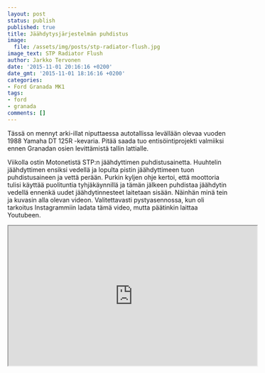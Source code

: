 ```yaml
---
layout: post
status: publish
published: true
title: Jäähdytysjärjestelmän puhdistus
image:
  file: /assets/img/posts/stp-radiator-flush.jpg
image_text: STP Radiator Flush
author: Jarkko Tervonen
date: '2015-11-01 20:16:16 +0200'
date_gmt: '2015-11-01 18:16:16 +0200'
categories:
- Ford Granada MK1
tags:
- ford
- granada
comments: []
---
```


Tässä on mennyt arki-illat niputtaessa autotallissa levällään olevaa vuoden 1988 Yamaha DT 125R -kevaria. Pitää saada tuo entisöintiprojekti valmiiksi ennen Granadan osien levittämistä tallin lattialle.

Viikolla ostin Motonetistä STP:n jäähdyttimen puhdistusainetta. Huuhtelin jäähdyttimen ensiksi vedellä ja lopulta pistin jäähdyttimeen tuon puhdistusaineen ja vettä perään. Purkin kyljen ohje kertoi, että moottoria tulisi käyttää puolituntia tyhjäkäynnillä ja tämän jälkeen puhdistaa jäähdytin vedellä ennenkä uudet jäähdytinnesteet laitetaan sisään. Näinhän minä tein ja kuvasin alla olevan videon. Valitettavasti pystyasennossa, kun oli tarkoitus Instagrammiin ladata tämä video, mutta päätinkin laittaa Youtubeen.

<amp-iframe width="560" height="315" sandbox="allow-scripts allow-same-origin" layout="responsive" src="https://www.youtube.com/embed/aSF9RAv3iIA?ecver=1">
  <noscript><iframe src="https://www.youtube.com/embed/aSF9RAv3iIA?ecver=1" width="560" height="315"></iframe></noscript>
</amp-iframe>

